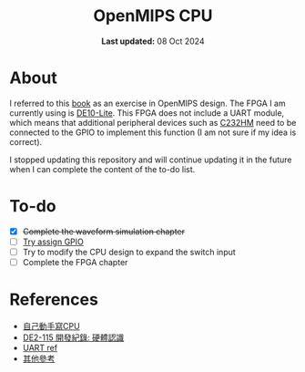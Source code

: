 <center>
    <h1 align="center">OpenMIPS CPU</h1>
    <p align="center">
        <strong>Last updated:</strong> 08 Oct 2024<br>
    </p> 
</center>

# About
I referred to this [book](https://www.books.com.tw/products/0010676982) as an exercise in OpenMIPS design. The FPGA I am currently using is [DE10-Lite](https://www.terasic.com.tw/cgi-bin/page/archive.pl?Language=English&CategoryNo=234&No=1021#contents). This FPGA does not include a UART module, which means that additional peripheral devices such as [C232HM](https://ftdichip.com/products/c232hm-ddhsl-0-2/) need to be connected to the GPIO to implement this function (I am not sure if my idea is correct).

I stopped updating this repository and will continue updating it in the future when I can complete the content of the to-do list.
# To-do 
- [x] ~~Complete the waveform simulation chapter~~
- [ ] [Try assign GPIO](https://community.intel.com/t5/Intel-Quartus-Prime-Software/UART/m-p/1427188/highlight/true)
- [ ] Try to modify the CPU design to expand the switch input
- [ ] Complete the FPGA chapter

# References
* [自己動手寫CPU](https://www.books.com.tw/products/0010676982)
* [DE2-115 開發紀錄: 硬體認識](https://coldnew.github.io/7a67f04e/)
* [UART ref](https://github.com/hildebrandmw/de10lite-hdl/tree/master/components/uart)
* [其他參考](https://github.com/hildebrandmw/de10lite-hdl/blob/master/README.md)